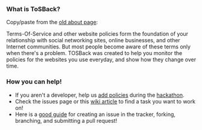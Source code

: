 [1]: https://www.eff.org/deeplinks/2013/01/campus-party-hackathon-making-rule-contribution-tosback "Contributing Rules to ToSBack"
[2]: https://www.eff.org/deeplinks/2013/01/campus-party-brazil-hackathon-liberty-enhancing-tech-project-tosback "Campus Party Hackathon"
[3]: http://www.tosback.org/about.php "The old version of ToSBack"
[4]: https://github.com/didnotread/ToSBack3/wiki/Help-Us-Develop-the-New-ToSBack! "Help us develop ToSBack!"
[5]: http://gun.io/blog/how-to-github-fork-branch-and-pull-request/ "How to branch and submit a pull request"

### What is ToSBack?

Copy/paste from the [old about page][3]:

Terms-Of-Service and other website policies form the foundation of your relationship with social networking sites, online businesses, and other Internet communities. But most people become aware of these terms only when there's a problem. TOSBack was created to help you monitor the policies for the websites you use everyday, and show how they change over time.

### How you can help!

* If you aren't a developer, help us [add policies][1] during the [hackathon][2].
* Check the issues page or this [wiki article][4] to find a task you want to work on!
* Here is a [good guide][5] for creating an issue in the tracker, forking, branching, and submitting a pull request!